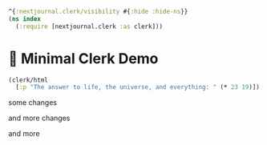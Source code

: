 ```clojure
^{:nextjournal.clerk/visibility #{:hide :hide-ns}}
(ns index
  (:require [nextjournal.clerk :as clerk]))
```

# 🎪 Minimal Clerk Demo

```clojure
(clerk/html
  [:p "The answer to life, the universe, and everything: " (* 23 19)])
```

some changes

and more changes

and more 
